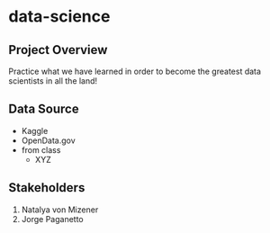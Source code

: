 # data-science

## Project Overview 
Practice what we have learned in order to become the greatest data scientists in all the land!

## Data Source
- Kaggle
- OpenData.gov
- from class
  - XYZ  
## Stakeholders


1. Natalya von Mizener
2. Jorge Paganetto 
